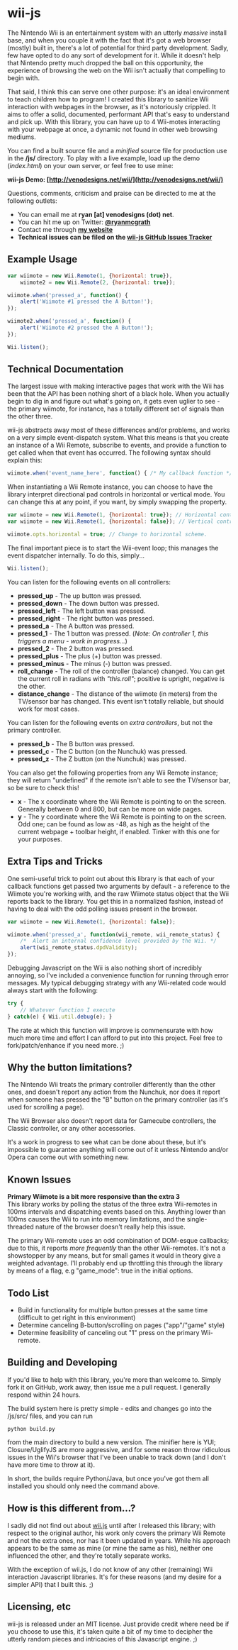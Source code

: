 wii-js
==============================================================================================
The Nintendo Wii is an entertainment system with an utterly _massive_ install base, and when 
you couple it with the fact that it's got a web browser (mostly) built in, there's a lot of
potential for third party development. Sadly, few have opted to do any sort of development for
it. While it doesn't help that Nintendo pretty much dropped the ball on this opportunity, the
experience of browsing the web on the Wii isn't actually that compelling to begin with.

That said, I think this can serve one other purpose: it's an ideal environment to teach children
how to program! I created this library to sanitize Wii interaction with webpages in the browser,
as it's notoriously crippled. It aims to offer a solid, documented, performant API that's easy to 
understand and pick up. With this library, you can have up to 4 Wii-motes interacting with your
webpage at once, a dynamic not found in other web browsing mediums.

You can find a built source file and a _minified_ source file for production use in the **/js/** directory.
To play with a live example, load up the demo (_index.html_) on your own server, or feel free to use mine:

**wii-js Demo: [http://venodesigns.net/wii/](http://venodesigns.net/wii/)**  

Questions, comments, criticism and praise can be directed to me at the following outlets:

- You can email me at **ryan [at] venodesigns (dot) net**.  
- You can hit me up on Twitter: **[@ryanmcgrath](http://twitter.com/ryanmcgrath/)**  
- Contact me through **[my website](http://venodesigns.net)**  
- **Technical issues can be filed on the [wii-js GitHub Issues Tracker](https://github.com/ryanmcgrath/wii-js/issues)**  


Example Usage
----------------------------------------------------------------------------------------------
``` javascript
var wiimote = new Wii.Remote(1, {horizontal: true}),
    wiimote2 = new Wii.Remote(2, {horizontal: true});

wiimote.when('pressed_a', function() {
    alert('Wiimote #1 pressed the A Button!');
});

wiimote2.when('pressed_a', function() {
	alert('Wiimote #2 pressed the A Button!');
});

Wii.listen();
```


Technical Documentation
----------------------------------------------------------------------------------------------
The largest issue with making interactive pages that work with the Wii has been that the API has
been nothing short of a black hole. When you actually begin to dig in and figure out what's going on,
it gets even uglier to see - the primary wiimote, for instance, has a totally different set of signals
than the other three.

wii-js abstracts away most of these differences and/or problems, and works on a very simple event-dispatch 
system. What this means is that you create an instance of a Wii Remote, subscribe to events, and provide a
function to get called when that event has occurred. The following syntax should explain this:

``` javascript
wiimote.when('event_name_here', function() { /* My callback function */ });
```

When instantiating a Wii Remote instance, you can choose to have the library interpret directional pad controls
in horizontal or vertical mode. You can change this at any point, if you want, by simply swapping the property.

``` javascript
var wiimote = new Wii.Remote(1, {horizontal: true}); // Horizontal controls
var wiimote = new Wii.Remote(1, {horizontal: false}); // Vertical controls

wiimote.opts.horizontal = true; // Change to horizontal scheme.
```

The final important piece is to start the Wii-event loop; this manages the event dispatcher internally. To do this, simply...

``` javascript
Wii.listen();
```

You can listen for the following events on all controllers:

- **pressed_up** - The up button was pressed.  
- **pressed_down** - The down button was pressed.  
- **pressed_left** - The left button was pressed.  
- **pressed_right** - The right button was pressed.  
- **pressed_a** - The A button was pressed.  
- **pressed_1** - The 1 button was pressed. (_Note: On controller 1, this triggers a menu - work in progress..._)  
- **pressed_2** - The 2 button was pressed.  
- **pressed_plus** - The plus (+) button was pressed.  
- **pressed_minus** - The minus (-) button was pressed.  
- **roll_change** - The roll of the controller (balance) changed. You can get the current roll in radians with _"this.roll"_; positive is upright, negative is the other.  
- **distance_change** - The distance of the wiimote (in meters) from the TV/sensor bar has changed. This event isn't totally reliable, but should work for most cases.  

You can listen for the following events on _extra controllers_, but not the primary controller.

- **pressed_b** - The B button was pressed.  
- **pressed_c** - The C button (on the Nunchuk) was pressed.  
- **pressed_z** - The Z button (on the Nunchuk) was pressed.  

You can also get the following properties from any Wii Remote instance; they will return "undefined" if the remote
isn't able to see the TV/sensor bar, so be sure to check this!

- **x** - The x coordinate where the Wii Remote is pointing to on the screen. Generally between 0 and 800, but can be more on wide pages.
- **y** - The y coordinate where the Wii Remote is pointing to on the screen. Odd one; can be found as low as -48, as high as the height
of the current webpage + toolbar height, if enabled. Tinker with this one for your purposes.


Extra Tips and Tricks
------------------------------------------------------------------------------------------------------------------
One semi-useful trick to point out about this library is that each of your callback functions get passed two
arguments by default - a reference to the Wiimote you're working with, and the raw Wiimote status object that the
Wii reports back to the library. You get this in a normalized fashion, instead of having to deal with the odd polling
issues present in the browser.

``` javascript
var wiimote = new Wii.Remote(1, {horizontal: false});

wiimote.when('pressed_a', function(wii_remote, wii_remote_status) {
	/*	Alert an internal confidence level provided by the Wii. */
	alert(wii_remote_status.dpdValidity);
});
```

Debugging Javascript on the Wii is also nothing short of incredibly annoying, so I've included a convenience function
for running through error messages. My typical debugging strategy with any Wii-related code would always start with
the following:

``` javascript
try {
    // Whatever function I execute
} catch(e) { Wii.util.debug(e); }
```

The rate at which this function will improve is commensurate with how much more time and effort I can afford to put
into this project. Feel free to fork/patch/enhance if you need more. ;)


Why the button limitations?
------------------------------------------------------------------------------------------------------------------
The Nintendo Wii treats the primary controller differently than the other ones, and doesn't report any action
from the Nunchuk, nor does it report when someone has pressed the "B" button on the primary controller (as it's used
for scrolling a page).

The Wii Browser also doesn't report data for Gamecube controllers, the Classic controller, or any other accessories.

It's a work in progress to see what can be done about these, but it's impossible to guarantee anything will come out
of it unless Nintendo and/or Opera can come out with something new.


Known Issues
------------------------------------------------------------------------------------------------------------------
**Primary Wiimote is a bit more responsive than the extra 3**  
This library works by polling the status of the three extra Wii-remotes in 100ms intervals and dispatching events
based on this. Anything lower than 100ms causes the Wii to run into memory limitations, and the single-threaded
nature of the browser doesn't really help this issue.

The primary Wii-remote uses an odd combination of DOM-esque callbacks; due to this, it reports _more frequently_ than
the other Wii-remotes. It's not a showstopper by any means, but for small games it would in theory give a weighted advantage.
I'll probably end up throttling this through the library by means of a flag, e.g "game_mode": true in the initial options.


Todo List
------------------------------------------------------------------------------------------------------------------
- Build in functionality for multiple button presses at the same time (difficult to get right in this environment)
- Determine canceling B-button/scrolling on pages ("app"/"game" style)
- Determine feasibility of canceling out "1" press on the primary Wii-remote.


Building and Developing
------------------------------------------------------------------------------------------------------------------
If you'd like to help with this library, you're more than welcome to. Simply fork it on GitHub, work away, then
issue me a pull request. I generally respond within 24 hours.

The build system here is pretty simple - edits and changes go into the /js/src/ files, and you can run

    python build.py  

from the main directory to build a new version. The minifier here is YUI; Closure/UglifyJS are more aggressive, and
for some reason throw ridiculous issues in the Wii's browser that I've been unable to track down (and I don't have
more time to throw at it).

In short, the builds require Python/Java, but once you've got them all installed you should only need the command above.


How is this different from...?
-------------------------------------------------------------------------------------------------------------------
I sadly did not find out about [wii.js](http://www.bolinfest.com/wii/overview.php) until after I released this library;
with respect to the original author, his work only covers the primary Wii Remote and not the extra ones, nor has it
been updated in years.	While his approach appears to be the same as mine (or mine the same as his), neither one 
influenced the other, and they're totally separate works.

With the exception of wii.js, I do not know of any other (remaining) Wii interaction Javascript libraries. It's for
these reasons (and my desire for a simpler API) that I built this. ;)


Licensing, etc
-------------------------------------------------------------------------------------------------------------------
wii-js is released under an MIT license. Just provide credit where need be if you choose to use this, it's taken quite
a bit of my time to decipher the utterly random pieces and intricacies of this Javascript engine. ;)
